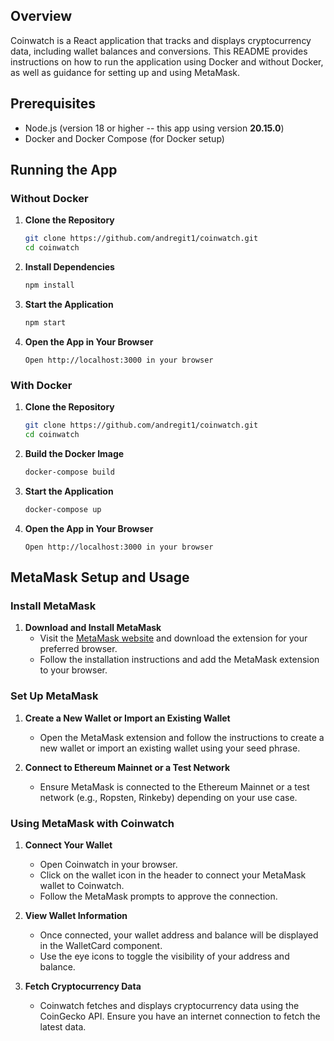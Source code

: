 ## Overview

Coinwatch is a React application that tracks and displays cryptocurrency data, including wallet balances and conversions. This README provides instructions on how to run the application using Docker and without Docker, as well as guidance for setting up and using MetaMask.

## Prerequisites

- Node.js (version 18 or higher -- this app using version **20.15.0**)
- Docker and Docker Compose (for Docker setup)

## Running the App

### Without Docker

1. **Clone the Repository**

   ```bash
   git clone https://github.com/andregit1/coinwatch.git
   cd coinwatch
   ```

2. **Install Dependencies**

   ```bash
   npm install
   ```

3. **Start the Application**

   ```bash
   npm start
   ```

4. **Open the App in Your Browser**
   ```
   Open http://localhost:3000 in your browser
   ```

### With Docker

1. **Clone the Repository**

   ```bash
   git clone https://github.com/andregit1/coinwatch.git
   cd coinwatch
   ```

2. **Build the Docker Image**

   ```bash
   docker-compose build
   ```

3. **Start the Application**

   ```bash
   docker-compose up
   ```

4. **Open the App in Your Browser**
   ```
   Open http://localhost:3000 in your browser
   ```

## MetaMask Setup and Usage

### Install MetaMask

1. **Download and Install MetaMask**
   - Visit the [MetaMask website](https://metamask.io/) and download the extension for your preferred browser.
   - Follow the installation instructions and add the MetaMask extension to your browser.

### Set Up MetaMask

1. **Create a New Wallet or Import an Existing Wallet**

   - Open the MetaMask extension and follow the instructions to create a new wallet or import an existing wallet using your seed phrase.

2. **Connect to Ethereum Mainnet or a Test Network**
   - Ensure MetaMask is connected to the Ethereum Mainnet or a test network (e.g., Ropsten, Rinkeby) depending on your use case.

### Using MetaMask with Coinwatch

1. **Connect Your Wallet**

   - Open Coinwatch in your browser.
   - Click on the wallet icon in the header to connect your MetaMask wallet to Coinwatch.
   - Follow the MetaMask prompts to approve the connection.

2. **View Wallet Information**

   - Once connected, your wallet address and balance will be displayed in the WalletCard component.
   - Use the eye icons to toggle the visibility of your address and balance.

3. **Fetch Cryptocurrency Data**
   - Coinwatch fetches and displays cryptocurrency data using the CoinGecko API. Ensure you have an internet connection to fetch the latest data.
